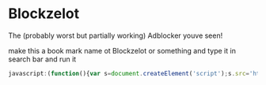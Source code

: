 # Blockzelot
The (probably worst but partially working) Adblocker youve seen!

make this a book mark name ot Blockzelot or something and type it in search bar and run it

```javascript
javascript:(function(){var s=document.createElement('script');s.src='https://cdn.jsdelivr.net/gh/OzelotGamer/Blockzelot@a23783d78bc46bfe1f83870f8e63291cd88b7bb8/Blockzelot.js'; document.body.appendChild(s); s.onload = function(){garinit();}})();
```
